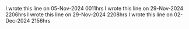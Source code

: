 I wrote this line on 05-Nov-2024 0011hrs
I wrote this line on 29-Nov-2024 2206hrs
I wrote this line on 29-Nov-2024 2208hrs
I wrote this line on 02-Dec-2024 2156hrs
